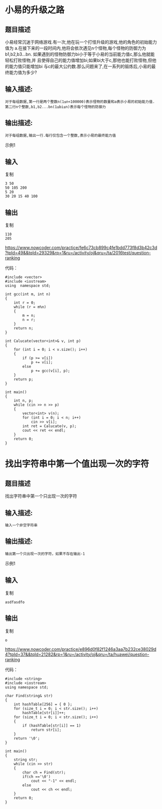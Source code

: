 # 小易的升级之路

## 题目描述

小易经常沉迷于网络游戏.有一次,他在玩一个打怪升级的游戏,他的角色的初始能力值为 a.在接下来的一段时间内,他将会依次遇见n个怪物,每个怪物的防御力为b1,b2,b3...bn. 如果遇到的怪物防御力bi小于等于小易的当前能力值c,那么他就能轻松打败怪物,并 且使得自己的能力值增加bi;如果bi大于c,那他也能打败怪物,但他的能力值只能增加bi 与c的最大公约数.那么问题来了,在一系列的锻炼后,小易的最终能力值为多少?

## 输入描述:

```
对于每组数据,第一行是两个整数n(1≤n<100000)表示怪物的数量和a表示小易的初始能力值.
第二行n个整数,b1,b2...bn(1≤bi≤n)表示每个怪物的防御力
```

## 输出描述:

```
对于每组数据,输出一行.每行仅包含一个整数,表示小易的最终能力值
```

示例1

## 输入

复制

```
3 50
50 105 200
5 20
30 20 15 40 100
```

## 输出

复制

```
110
205
```

<https://www.nowcoder.com/practice/fe6c73cb899c4fe1bdd773f8d3b42c3d?tpId=49&&tqId=29329&rp=1&ru=/activity/oj&qru=/ta/2016test/question-ranking>

代码：

```
#include <vector>
#include <iostream>
using  namespace std;

int gcc(int m, int n)
{
	int r = 0;
	while (r = m%n)
	{
		m = n; 
		n = r;
	}
	return n;
}

int Calucate(vector<int>& v, int p)
{
	for (int i = 0; i < v.size(); i++)
	{
		if (p >= v[i])
			p += v[i];
		else
			p += gcc(v[i], p);
	}
	return p;
}

int main()
{
	int n, p;
	while (cin >> n >> p)
	{
		vector<int> v(n);
		for (int i = 0; i < n; i++)
			cin >> v[i];
		int ret = Calucate(v, p);
		cout << ret << endl;
	}
	return 0;
}
```

# 找出字符串中第一个值出现一次的字符

## 题目描述

找出字符串中第一个只出现一次的字符



 

 

 

## 输入描述:

```
输入一个非空字符串
```

## 输出描述:

```
输出第一个只出现一次的字符，如果不存在输出-1
```

示例1

## 输入

复制

```
asdfasdfo
```

## 输出

复制

```
o
```

<https://www.nowcoder.com/practice/e896d0f82f1246a3aa7b232ce38029d4?tpId=37&&tqId=21282&rp=1&ru=/activity/oj&qru=/ta/huawei/question-ranking>

代码：

```
#include <string>
#include <iostream>
using namespace std;

char Find(string& str)
{
	int hashTable[256] = { 0 };
	for (size_t i = 0; i < str.size(); i++)
		hashTable[str[i]]++;
	for (size_t i = 0; i < str.size(); i++)
	{
		if (hashTable[str[i]] == 1)
			return str[i];
	}
    return '\0';
}

int main()
{
	string str;
	while (cin >> str)
	{
		char ch = Find(str);
        if(ch =='\0')
            cout << "-1" << endl;
		else
            cout << ch << endl;
	}
	return 0;
}
```

